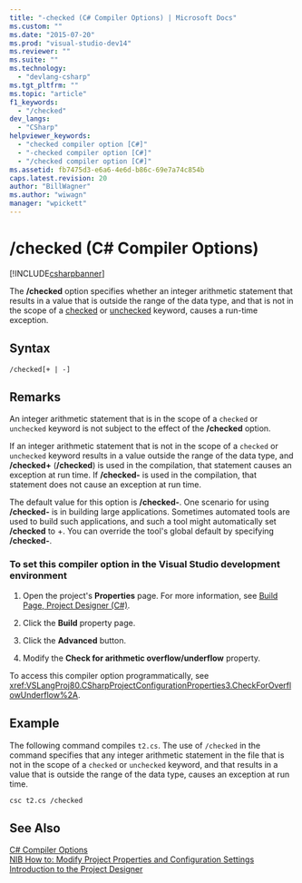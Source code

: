 ```yaml
---
title: "-checked (C# Compiler Options) | Microsoft Docs"
ms.custom: ""
ms.date: "2015-07-20"
ms.prod: "visual-studio-dev14"
ms.reviewer: ""
ms.suite: ""
ms.technology: 
  - "devlang-csharp"
ms.tgt_pltfrm: ""
ms.topic: "article"
f1_keywords: 
  - "/checked"
dev_langs: 
  - "CSharp"
helpviewer_keywords: 
  - "checked compiler option [C#]"
  - "-checked compiler option [C#]"
  - "/checked compiler option [C#]"
ms.assetid: fb7475d3-e6a6-4e6d-b86c-69e7a74c854b
caps.latest.revision: 20
author: "BillWagner"
ms.author: "wiwagn"
manager: "wpickett"
---
```

# /checked (C# Compiler Options)
[!INCLUDE[csharpbanner](../../../csharp/includes/csharpbanner.md)]

The **/checked** option specifies whether an integer arithmetic statement that results in a value that is outside the range of the data type, and that is not in the scope of a [checked](../../../csharp/language-reference/keywords/checked.md) or [unchecked](../../../csharp/language-reference/keywords/unchecked.md) keyword, causes a run-time exception.  
  
## Syntax  
  
```  
/checked[+ | -]  
```  
  
## Remarks  
 An integer arithmetic statement that is in the scope of a `checked` or `unchecked` keyword is not subject to the effect of the **/checked** option.  
  
 If an integer arithmetic statement that is not in the scope of a `checked` or `unchecked` keyword results in a value outside the range of the data type, and **/checked+** (**/checked**) is used in the compilation, that statement causes an exception at run time. If **/checked-** is used in the compilation, that statement does not cause an exception at run time.  
  
 The default value for this option is **/checked-**. One scenario for using **/checked-** is in building large applications. Sometimes automated tools are used to build such applications, and such a tool might automatically set **/checked** to +. You can override the tool's global default by specifying **/checked-**.  
  
### To set this compiler option in the Visual Studio development environment  
  
1.  Open the project's **Properties** page. For more information, see [Build Page, Project Designer (C#)](/visual-studio/ide/reference/build-page-project-designer-csharp).  
  
2.  Click the **Build** property page.  
  
3.  Click the **Advanced** button.  
  
4.  Modify the **Check for arithmetic overflow/underflow** property.  
  
 To access this compiler option programmatically, see <xref:VSLangProj80.CSharpProjectConfigurationProperties3.CheckForOverflowUnderflow%2A>.  
  
## Example  
 The following command compiles `t2.cs`. The use of `/checked` in the command specifies that any integer arithmetic statement in the file that is not in the scope of a `checked` or `unchecked` keyword, and that results in a value that is outside the range of the data type, causes an exception at run time.  
  
```  
csc t2.cs /checked  
```  
  
## See Also  
 [C# Compiler Options](../../../csharp/language-reference/compiler-options/index.md)   
 [NIB How to: Modify Project Properties and Configuration Settings](http://msdn.microsoft.com/en-us/e7184bc5-2f2b-4b4f-aa9a-3ecfcbc48b67)   
 [Introduction to the Project Designer](http://msdn.microsoft.com/en-us/898dd854-c98d-430c-ba1b-a913ce3c73d7)